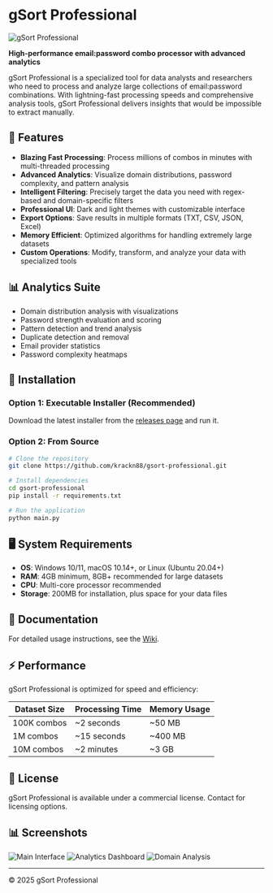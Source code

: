 # gSort Professional

![gSort Professional](resources/images/gsort_banner.png)

**High-performance email:password combo processor with advanced analytics**

gSort Professional is a specialized tool for data analysts and researchers who need to process and analyze large collections of email:password combinations. With lightning-fast processing speeds and comprehensive analysis tools, gSort Professional delivers insights that would be impossible to extract manually.

## 🚀 Features

- **Blazing Fast Processing**: Process millions of combos in minutes with multi-threaded processing
- **Advanced Analytics**: Visualize domain distributions, password complexity, and pattern analysis
- **Intelligent Filtering**: Precisely target the data you need with regex-based and domain-specific filters
- **Professional UI**: Dark and light themes with customizable interface
- **Export Options**: Save results in multiple formats (TXT, CSV, JSON, Excel)
- **Memory Efficient**: Optimized algorithms for handling extremely large datasets
- **Custom Operations**: Modify, transform, and analyze your data with specialized tools

## 📊 Analytics Suite

- Domain distribution analysis with visualizations
- Password strength evaluation and scoring
- Pattern detection and trend analysis
- Duplicate detection and removal
- Email provider statistics
- Password complexity heatmaps

## 🔧 Installation

### Option 1: Executable Installer (Recommended)

Download the latest installer from the [releases page](https://github.com/krackn88/gsort-professional/releases) and run it.

### Option 2: From Source

```bash
# Clone the repository
git clone https://github.com/krackn88/gsort-professional.git

# Install dependencies
cd gsort-professional
pip install -r requirements.txt

# Run the application
python main.py
```

## 🖥️ System Requirements

- **OS**: Windows 10/11, macOS 10.14+, or Linux (Ubuntu 20.04+)
- **RAM**: 4GB minimum, 8GB+ recommended for large datasets
- **CPU**: Multi-core processor recommended
- **Storage**: 200MB for installation, plus space for your data files

## 📖 Documentation

For detailed usage instructions, see the [Wiki](https://github.com/krackn88/gsort-professional/wiki).

## ⚡ Performance

gSort Professional is optimized for speed and efficiency:

| Dataset Size | Processing Time | Memory Usage |
|--------------|-----------------|--------------|
| 100K combos  | ~2 seconds      | ~50 MB       |
| 1M combos    | ~15 seconds     | ~400 MB      |
| 10M combos   | ~2 minutes      | ~3 GB        |

## 📜 License

gSort Professional is available under a commercial license. Contact for licensing options.

## 📊 Screenshots

![Main Interface](resources/images/screenshot_main.png)
![Analytics Dashboard](resources/images/screenshot_analytics.png)
![Domain Analysis](resources/images/screenshot_domains.png)

---

© 2025 gSort Professional